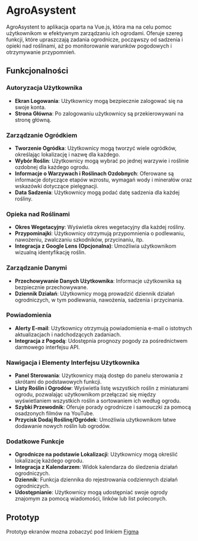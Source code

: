 # AgroAsystent

AgroAsystent to aplikacja oparta na Vue.js, która ma na celu pomoc użytkownikom w efektywnym zarządzaniu ich ogrodami. Oferuje szereg funkcji, które upraszczają zadania ogrodnicze, począwszy od sadzenia i opieki nad roślinami, aż po monitorowanie warunków pogodowych i otrzymywanie przypomnień.

## Funkcjonalności

### Autoryzacja Użytkownika
- **Ekran Logowania**: Użytkownicy mogą bezpiecznie zalogować się na swoje konta.
- **Strona Główna**: Po zalogowaniu użytkownicy są przekierowywani na stronę główną.

### Zarządzanie Ogródkiem
- **Tworzenie Ogródka**: Użytkownicy mogą tworzyć wiele ogródków, określając lokalizację i nazwę dla każdego.
- **Wybór Roślin**: Użytkownicy mogą wybrać po jednej warzywie i roślinie ozdobnej dla każdego ogrodu.
- **Informacje o Warzywach i Roślinach Ozdobnych**: Oferowane są informacje dotyczące etapów wzrostu, wymagań wody i minerałów oraz wskazówki dotyczące pielęgnacji.
- **Data Sadzenia**: Użytkownicy mogą podać datę sadzenia dla każdej rośliny.

### Opieka nad Roślinami
- **Okres Wegetacyjny**: Wyświetla okres wegetacyjny dla każdej rośliny.
- **Przypominajki**: Użytkownicy otrzymują przypomnienia o podlewaniu, nawożeniu, zwalczaniu szkodników, przycinaniu, itp.
- **Integracja z Google Lens (Opcjonalna)**: Umożliwia użytkownikom wizualną identyfikację roślin.

### Zarządzanie Danymi
- **Przechowywanie Danych Użytkownika**: Informacje użytkownika są bezpiecznie przechowywane.
- **Dziennik Działań**: Użytkownicy mogą prowadzić dziennik działań ogrodniczych, w tym podlewania, nawożenia, sadzenia i przycinania.

### Powiadomienia
- **Alerty E-mail**: Użytkownicy otrzymują powiadomienia e-mail o istotnych aktualizacjach i nadchodzących zadaniach.
- **Integracja z Pogodą**: Udostępnia prognozy pogody za pośrednictwem darmowego interfejsu API.

### Nawigacja i Elementy Interfejsu Użytkownika
- **Panel Sterowania**: Użytkownicy mają dostęp do panelu sterowania z skrótami do podstawowych funkcji.
- **Listy Roślin i Ogrodów**: Wyświetla listę wszystkich roślin z miniaturami ogrodu, pozwalając użytkownikom przełączać się między wyświetlaniem wszystkich roślin a sortowaniem ich według ogrodu.
- **Szybki Przewodnik**: Oferuje porady ogrodnicze i samouczki za pomocą osadzonych filmów na YouTube.
- **Przycisk Dodaj Roślinę/Ogródek**: Umożliwia użytkownikom łatwe dodawanie nowych roślin lub ogrodów.

### Dodatkowe Funkcje
- **Ogrodnicze na podstawie Lokalizacji**: Użytkownicy mogą określić lokalizację każdego ogrodu.
- **Integracja z Kalendarzem**: Widok kalendarza do śledzenia działań ogrodniczych.
- **Dziennik**: Funkcja dziennika do rejestrowania codziennych działań ogrodniczych.
- **Udostępnianie**: Użytkownicy mogą udostępniać swoje ogrody znajomym za pomocą wiadomości, linków lub list poleconych.

## Prototyp
Prototyp ekranów mozna zobaczyć pod linkiem [Figma](https://www.figma.com/file/CLjqIpZVQNE6HO7rlZyQRf/AgroAsystent?type=design&node-id=0%3A1&mode=design&t=XMa9nnYfysvEkBJj-1)
